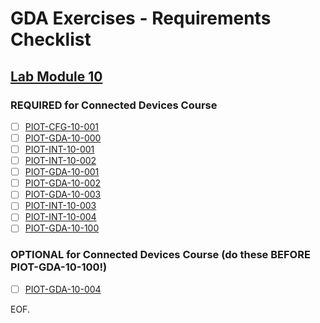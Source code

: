 # GDA Exercises - Requirements Checklist

## [Lab Module 10](https://github.com/orgs/programming-the-iot/projects/1#column-10488510)

### REQUIRED for Connected Devices Course

- [ ] [PIOT-CFG-10-001](https://github.com/programming-the-iot/book-exercise-tasks/issues/154)
- [ ] [PIOT-GDA-10-000](https://github.com/programming-the-iot/book-exercise-tasks/issues/26)
- [ ] [PIOT-INT-10-001](https://github.com/programming-the-iot/book-exercise-tasks/issues/108)
- [ ] [PIOT-INT-10-002](https://github.com/programming-the-iot/book-exercise-tasks/issues/109)
- [ ] [PIOT-GDA-10-001](https://github.com/programming-the-iot/book-exercise-tasks/issues/112)
- [ ] [PIOT-GDA-10-002](https://github.com/programming-the-iot/book-exercise-tasks/issues/92)
- [ ] [PIOT-GDA-10-003](https://github.com/programming-the-iot/book-exercise-tasks/issues/91)
- [ ] [PIOT-INT-10-003](https://github.com/programming-the-iot/book-exercise-tasks/issues/88)
- [ ] [PIOT-INT-10-004](https://github.com/programming-the-iot/book-exercise-tasks/issues/114)
- [ ] [PIOT-GDA-10-100](https://github.com/programming-the-iot/book-exercise-tasks/issues/33)

### OPTIONAL for Connected Devices Course (do these BEFORE PIOT-GDA-10-100!)

- [ ] [PIOT-GDA-10-004](https://github.com/programming-the-iot/book-exercise-tasks/issues/157)

EOF.
